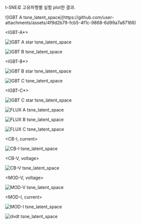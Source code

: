 t-SNE로 고유파형별 실험 plot한 결과.

<IGBT-A>
![IGBT A tsne_latent_space](https://github.com/user-attachments/assets/4f9d2b79-fcb5-4f1c-9868-6d99a7a87166)

<IGBT-A*>

![IGBT A star tsne_latent_space](https://github.com/user-attachments/assets/12175881-8415-44e3-8419-3f81371e275f)

<IGBT-B>
  
![IGBT B tsne_latent_space](https://github.com/user-attachments/assets/82e39e2e-6d14-46ab-a137-d8512dae9298)

<IGBT-B*>

![IGBT B star tsne_latent_space](https://github.com/user-attachments/assets/c36bc9e4-945f-4590-a020-c2d52af14f21)

<IGBT-C>
  
![IGBT C tsne_latent_space](https://github.com/user-attachments/assets/fc1969a3-78cf-48bf-8a07-f1fd0a7a89a7)

<IGBT-C*>

![IGBT C star tsne_latent_space](https://github.com/user-attachments/assets/ca7658fb-4820-49f8-919e-5fe85059ec97)

<A-FLUX>
  
![FLUX A tsne_latent_space](https://github.com/user-attachments/assets/fa968221-851c-48cb-94ca-eb36f74e7cea)

<B-FLUX>
  
![FLUX B tsne_latent_space](https://github.com/user-attachments/assets/f6e5bceb-6643-4300-a85f-1d09b5221ec8)

<C-FLUX>
  
![FLUX C tsne_latent_space](https://github.com/user-attachments/assets/a7c2185d-8961-4699-b569-83ba48054e7a)

<CB-I, current>

![CB-I tsne_latent_space](https://github.com/user-attachments/assets/586cc250-81bb-49a4-9aa5-7c6f114c2569)

<CB-V, voltage>

![CB-V tsne_latent_space](https://github.com/user-attachments/assets/cae723e1-4807-4834-89de-12f4e0d1785e)

<MOD-V, voltage>

![MOD-V tsne_latent_space](https://github.com/user-attachments/assets/409f8c8e-738f-48cb-9fed-4b3b310de1a1)

<MOD-I, current>

![MOD-I tsne_latent_space](https://github.com/user-attachments/assets/db93f3aa-e21d-4d3f-b4d5-e08f854d540a)

<dvdt>
  
![dvdt tsne_latent_space](https://github.com/user-attachments/assets/c9f37b9d-243f-42ea-be11-957b6ab7d12f)
